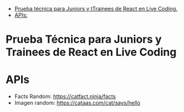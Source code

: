 <!--toc:start-->
- [Prueba técnica para Juniors y tTrainees de React en Live Coding.](#prueba-técnica-para-juniors-y-ttrainees-de-react-en-live-coding)
- [APIs:](#apis)
<!--toc:end-->

# Prueba Técnica para Juniors y Trainees de React en Live Coding

# APIs

- Facts Random: <https://catfact.ninja/facts>
- Imagen random: https://cataas.com/cat/says/hello

